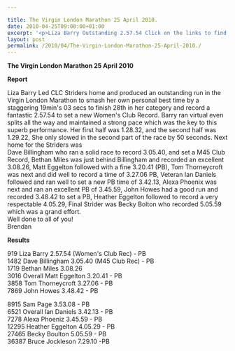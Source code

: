 ```yaml
---

title: The Virgin London Marathon 25 April 2010.
date: 2010-04-25T09:00:00+01:00
excerpt: '<p>Liza Barry Outstanding 2.57.54 Click on the links to find out how all the CLC Striders got on at the Virgin London Marathon, Brendan Ward (Club Chairman) The London Marathon 25 April 2010 Photos Report Results</p>'
layout: post
permalink: /2010/04/The-Virgin-London-Marathon-25-April-2010./
---
```

**The Virgin London Marathon 25 April 2010** </p> 

<a name="Report"></a>

**Report**

Liza Barry Led CLC Striders home and produced an outstanding run in the Virgin London Marathon to smash her own personal best time by a staggering 19min's 03 secs to finish 28th in her category and record a fantastic 2.57.54 to set a new Women's Club Record. Barry ran virtual even splits all the way and maintained a strong pace which was the key to this superb performance. Her first half was 1.28.32, and the second half was 1.29.22, She only slowed in the second part of the race by 50 seconds. Next home for the Striders was  
Dave Billingham who ran a solid race to record 3.05.40, and set a M45 Club Record, Bethan Miles was just behind Billingham and recorded an excellent 3.08.26, Matt Eggelton followed with a fine 3.20.41 (PB), Tom Thorneycroft was next and did well to record a time of 3.27.06 PB, Veteran Ian Daniels followed and ran well to set a new PB time of 3.42.13, Alexa Phoenix was next and ran an excellent PB of 3.45.59, John Howes had a good run and recorded 3.48.42 to set a PB, Heather Eggelton followed to record a very respectable 4.05.29, Final Strider was Becky Bolton who recorded 5.05.59 which was a grand effort.  
Well done to all of you!  
Brendan 

<a name="Report"></a>**Results**

919 Liza Barry 2.57.54 (Women's Club Rec) - PB  
1482 Dave Billingham 3.05.40 (M45 Club Rec) - PB  
1719 Bethan Miles 3.08.26  
3016 Overall Matt Eggelton 3.20.41 - PB  
3858 Tom Thorneycroft 3.27.06 - PB  
7869 John Howes 3.48.42 - PB 

8915 Sam Page 3.53.08 - PB  
6521 Overall Ian Daniels 3.42.13 - PB  
7278 Alexa Phoeniz 3.45.59 - PB  
12295 Heather Eggelton 4.05.29 - PB  
27465 Becky Boulton 5.05.59 - PB  
36387 Bruce Jockleson 7.29.10 -PB 

<map name="100109w.jpg">
  <area shape="RECT" coords="677,27,696,48" alt="Race Winner" />
  
  <area shape="RECT" coords="379,28,393,45" alt="Sarah Greef" />
  
  <area shape="RECT" coords="354,28,368,46" alt="Rachel Vines" />
  
  <area shape="RECT" coords="303,28,318,46" alt="Anna Maughan" />
  
  <area shape="RECT" coords="206,28,220,46" alt="Dawn Addinall" />
  
  <area shape="RECT" coords="86,28,103,46" alt="Alex Evans" />
</map>

<map name="100109m.jpg">
  <area shape="RECT" coords="63,31,76,45" alt="Clive Scott" />
  
  <area shape="RECT" coords="112,32,121,44" alt="Paul Davies" />
  
  <area shape="RECT" coords="118,32,129,43" alt="Paul Stonuary" />
  
  <area shape="RECT" coords="223,29,236,47" alt="James Gibbs" />
  
  <area shape="RECT" coords="255,29,264,42" alt="David Smeath" />
  
  <area shape="RECT" coords="263,28,272,43" alt="Chris Hale" />
  
  <area shape="RECT" coords="275,31,288,45" alt="Rob Shute" />
  
  <area shape="RECT" coords="308,31,321,45" alt="Billy Bradshaw" />
  
  <area shape="RECT" coords="582,29,594,46" alt="Will Ferguson" />
  
  <area shape="RECT" coords="680,30,694,45" alt="Race Winner" />
</map>